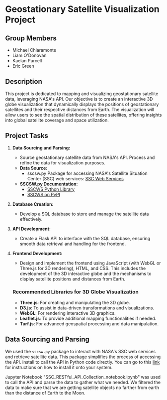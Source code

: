 # Geostationary Satellite Visualization Project

## Group Members
- Michael Chiaramonte
- Liam O'Donovan
- Kaelan Purcell
- Eric Green

## Description
This project is dedicated to mapping and visualizing geostationary satellite data, leveraging NASA's API. Our objective is to create an interactive 3D globe visualization that dynamically displays the positions of geostationary satellites and their respective distances from Earth. The visualization will allow users to see the spatial distribution of these satellites, offering insights into global satellite coverage and space utilization.

## Project Tasks
1. **Data Sourcing and Parsing:**
   - Source geostationary satellite data from NASA's API. Process and refine the data for visualization purposes.
   - **Data Source:** 
     - sscsw.py Package for accessing NASA's Satellite Situation Center (SSC) web services: [SSC Web Services](https://sscweb.gsfc.nasa.gov/WebServices/REST/)
   - **SSCSW.py Documentation:** 
     - [SSCWS Python Library](https://sscweb.gsfc.nasa.gov/WebServices/REST/py/sscws/index.html)
     - [SSCWS on PyPI](https://pypi.org/project/sscws/)

2. **Database Creation:** 
   - Develop a SQL database to store and manage the satellite data effectively.

3. **API Development:** 
   - Create a Flask API to interface with the SQL database, ensuring smooth data retrieval and handling for the frontend.

4. **Frontend Development:** 
   - Design and implement the frontend using JavaScript (with WebGL or Three.js for 3D rendering), HTML, and CSS. This includes the development of the 3D interactive globe and the mechanisms to display satellite positions and distances from Earth.

    ### Recommended Libraries for 3D Globe Visualization
    - **Three.js**: For creating and manipulating the 3D globe.
    - **D3.js**: To assist in data-driven transformations and visualizations.
    - **WebGL**: For rendering interactive 3D graphics.
    - **Leaflet.js**: To provide additional mapping functionalities if needed.
    - **Turf.js**: For advanced geospatial processing and data manipulation.
  
## Data Sourcing and Parsing

We used the `sscsw.py` package to interact with NASA's SSC web services and retrieve satellite data. This package simplifies the process of accessing the API. install to call the API in Python code directly. You can go to this [link](https://sscweb.gsfc.nasa.gov/WebServices/REST/py/GetStarted.html) for instructions on how to install it onto your system.

Jupyter Notebook "SSC_RESTful_API_Collection_notebook.ipynb" was used to call the API and parse the data to gather what we needed. We filtered the data to make sure that we are getting satellite objects no farther from earth than the distance of Earth to the Moon.

